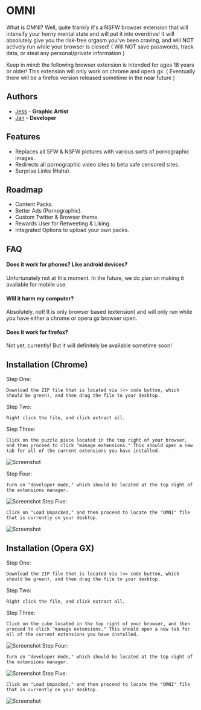 
# OMNI

What is OMNI? Well, quite frankly it's a NSFW browser extension that will intensify your horny mental state and will put it into overdrive! It will absolutely give you the risk-free orgasm you've been craving, and will NOT actively run while your browser is closed! ( Will NOT save passwords, track data, or steal any personal/private information )

Keep in mind: the following browser extension is intended for ages 18 years or older! This extension will only work on chrome and opera gx. ( Eventually there will be a firefox version released sometime in the near future )


## Authors

- [Jess](https://x.com/urlckd) - **Graphic Artist**
- [Jan](https://x.com/urlckdev) - **Developer**


## Features

- Replaces all SFW & NSFW pictures with various sorts of pornographic images. 
- Redirects all pornographic video sites to beta safe censored sites.
- Surprise Links (Haha).


## Roadmap

- Content Packs.
- Better Ads (Pornographic).
- Custom Twitter & Browser theme.
- Rewards User for Retweeting & Liking.
- Integrated Options to upload your own packs.


## FAQ

#### Does it work for phones? Like android devices?

Unfortunately not at this moment. In the future, we do plan on making it available for mobile use.

#### Will it harm my computer?

Absolutely, not! It is only browser based (extension) and will only run while you have either a chrome or opera gx browser open.

#### Does it work for firefox?

Not yet, currently! But it will definitely be available sometime soon!


## Installation (Chrome)

Step One:
```
Download the ZIP file that is located via (<> code button, which should be green), and then drag the file to your desktop.
```
Step Two:
```
Right click the file, and click extract all. 
```
Step Three:
```
Click on the puzzle piece located in the top right of your browser, and then proceed to click "manage extensions." This should open a new tab for all of the current extensions you have installed. 
```
![Screenshot](https://i.imgur.com/Odqok73.png)

Step Four:
```
Turn on "developer mode," which should be located at the top right of the extensions manager.
```
![Screenshot](https://i.imgur.com/jeBSrhl.png)
Step Five:
```
Click on "Load Unpacked," and then proceed to locate the "OMNI" file that is currently on your desktop. 
```
![Screenshot](https://i.imgur.com/Obh17Ea.png)
## Installation (Opera GX)

Step One:
```
Download the ZIP file that is located via (<> code button, which should be green), and then drag the file to your desktop.
```
Step Two:
```
Right click the file, and click extract all. 
```
Step Three:
```
Click on the cube located in the top right of your browser, and then proceed to click "manage extensions." This should open a new tab for all of the current extensions you have installed. 
```
![Screenshot](https://i.imgur.com/q13LYd1.png)
Step Four:
```
Turn on "developer mode," which should be located at the top right of the extensions manager.
```
![Screenshot](https://i.imgur.com/VJW3FLd.png)
Step Five:
```
Click on "Load Unpacked," and then proceed to locate the "OMNI" file that is currently on your desktop. 
```
![Screenshot](https://i.imgur.com/JvaTFzX.png)
